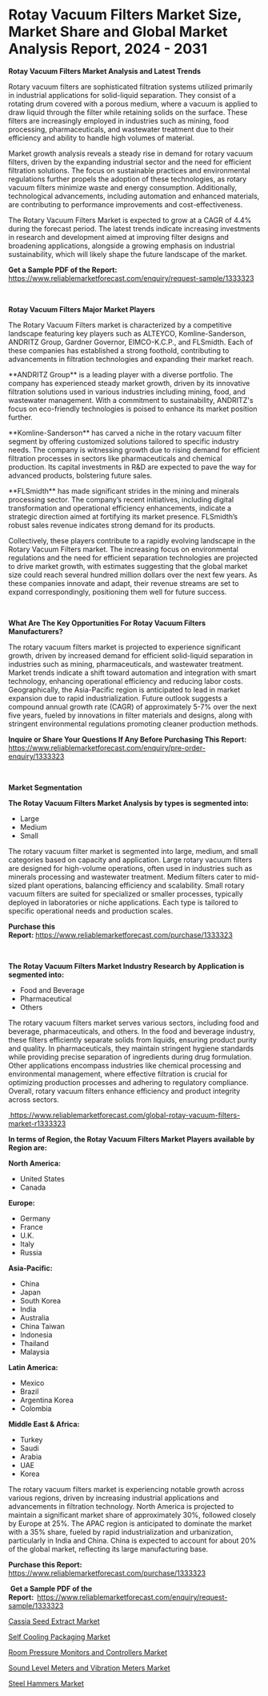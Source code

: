 <p><h1>Rotay Vacuum Filters Market Size, Market Share and Global Market Analysis Report, 2024 - 2031</h1></p><p><strong>Rotay Vacuum Filters Market Analysis and Latest Trends</strong></p>
<p><p>Rotary vacuum filters are sophisticated filtration systems utilized primarily in industrial applications for solid-liquid separation. They consist of a rotating drum covered with a porous medium, where a vacuum is applied to draw liquid through the filter while retaining solids on the surface. These filters are increasingly employed in industries such as mining, food processing, pharmaceuticals, and wastewater treatment due to their efficiency and ability to handle high volumes of material.</p><p>Market growth analysis reveals a steady rise in demand for rotary vacuum filters, driven by the expanding industrial sector and the need for efficient filtration solutions. The focus on sustainable practices and environmental regulations further propels the adoption of these technologies, as rotary vacuum filters minimize waste and energy consumption. Additionally, technological advancements, including automation and enhanced materials, are contributing to performance improvements and cost-effectiveness.</p><p>The Rotary Vacuum Filters Market is expected to grow at a CAGR of 4.4% during the forecast period. The latest trends indicate increasing investments in research and development aimed at improving filter designs and broadening applications, alongside a growing emphasis on industrial sustainability, which will likely shape the future landscape of the market. </p></p>
<p><strong>Get a Sample PDF of the Report:&nbsp;</strong> <a href="https://www.reliablemarketforecast.com/enquiry/request-sample/1333323?utm_campaign=1839&utm_medium=2&utm_source=Github&utm_content=ia&utm_term=11122024&utm_id=rotay-vacuum-filters">https://www.reliablemarketforecast.com/enquiry/request-sample/1333323</a></p>
<p>&nbsp;</p>
<p><strong>Rotay Vacuum Filters Major Market Players</strong></p>
<p><p>The Rotary Vacuum Filters market is characterized by a competitive landscape featuring key players such as ALTEYCO, Komline-Sanderson, ANDRITZ Group, Gardner Governor, EIMCO-K.C.P., and FLSmidth. Each of these companies has established a strong foothold, contributing to advancements in filtration technologies and expanding their market reach.</p><p>**ANDRITZ Group** is a leading player with a diverse portfolio. The company has experienced steady market growth, driven by its innovative filtration solutions used in various industries including mining, food, and wastewater management. With a commitment to sustainability, ANDRITZ's focus on eco-friendly technologies is poised to enhance its market position further.</p><p>**Komline-Sanderson** has carved a niche in the rotary vacuum filter segment by offering customized solutions tailored to specific industry needs. The company is witnessing growth due to rising demand for efficient filtration processes in sectors like pharmaceuticals and chemical production. Its capital investments in R&D are expected to pave the way for advanced products, bolstering future sales.</p><p>**FLSmidth** has made significant strides in the mining and minerals processing sector. The company’s recent initiatives, including digital transformation and operational efficiency enhancements, indicate a strategic direction aimed at fortifying its market presence. FLSmidth’s robust sales revenue indicates strong demand for its products.</p><p>Collectively, these players contribute to a rapidly evolving landscape in the Rotary Vacuum Filters market. The increasing focus on environmental regulations and the need for efficient separation technologies are projected to drive market growth, with estimates suggesting that the global market size could reach several hundred million dollars over the next few years. As these companies innovate and adapt, their revenue streams are set to expand correspondingly, positioning them well for future success.</p></p>
<p>&nbsp;</p>
<p><strong>What Are The Key Opportunities For Rotay Vacuum Filters Manufacturers?</strong></p>
<p><p>The rotary vacuum filters market is projected to experience significant growth, driven by increased demand for efficient solid-liquid separation in industries such as mining, pharmaceuticals, and wastewater treatment. Market trends indicate a shift toward automation and integration with smart technology, enhancing operational efficiency and reducing labor costs. Geographically, the Asia-Pacific region is anticipated to lead in market expansion due to rapid industrialization. Future outlook suggests a compound annual growth rate (CAGR) of approximately 5-7% over the next five years, fueled by innovations in filter materials and designs, along with stringent environmental regulations promoting cleaner production methods.</p></p>
<p><strong>Inquire or Share Your Questions If Any Before Purchasing This Report:</strong> <a href="https://www.reliablemarketforecast.com/enquiry/pre-order-enquiry/1333323?utm_campaign=1839&utm_medium=2&utm_source=Github&utm_content=ia&utm_term=11122024&utm_id=rotay-vacuum-filters">https://www.reliablemarketforecast.com/enquiry/pre-order-enquiry/1333323</a></p>
<p>&nbsp;</p>
<p><strong>Market Segmentation</strong></p>
<p><strong>The Rotay Vacuum Filters Market Analysis by types is segmented into:</strong></p>
<p><ul><li>Large</li><li>Medium</li><li>Small</li></ul></p>
<p><p>The rotary vacuum filter market is segmented into large, medium, and small categories based on capacity and application. Large rotary vacuum filters are designed for high-volume operations, often used in industries such as minerals processing and wastewater treatment. Medium filters cater to mid-sized plant operations, balancing efficiency and scalability. Small rotary vacuum filters are suited for specialized or smaller processes, typically deployed in laboratories or niche applications. Each type is tailored to specific operational needs and production scales.</p></p>
<p><strong>Purchase this Report:&nbsp;</strong><a href="https://www.reliablemarketforecast.com/purchase/1333323?utm_campaign=1839&utm_medium=2&utm_source=Github&utm_content=ia&utm_term=11122024&utm_id=rotay-vacuum-filters">https://www.reliablemarketforecast.com/purchase/1333323</a></p>
<p>&nbsp;</p>
<p><strong>The Rotay Vacuum Filters Market Industry Research by Application is segmented into:</strong></p>
<p><ul><li>Food and Beverage</li><li>Pharmaceutical</li><li>Others</li></ul></p>
<p><p>The rotary vacuum filters market serves various sectors, including food and beverage, pharmaceuticals, and others. In the food and beverage industry, these filters efficiently separate solids from liquids, ensuring product purity and quality. In pharmaceuticals, they maintain stringent hygiene standards while providing precise separation of ingredients during drug formulation. Other applications encompass industries like chemical processing and environmental management, where effective filtration is crucial for optimizing production processes and adhering to regulatory compliance. Overall, rotary vacuum filters enhance efficiency and product integrity across sectors.</p></p>
<p><a href="https://www.reliablemarketforecast.com/global-rotay-vacuum-filters-market-r1333323?utm_campaign=1839&utm_medium=2&utm_source=Github&utm_content=ia&utm_term=11122024&utm_id=rotay-vacuum-filters">&nbsp;https://www.reliablemarketforecast.com/global-rotay-vacuum-filters-market-r1333323</a></p>
<p><strong>In terms of Region, the Rotay Vacuum Filters Market Players available by Region are:</strong></p>
<p>
    <p> <strong> North America: </strong>
        <ul>
            <li>United States</li>
            <li>Canada</li>
        </ul>
        </p> 
    <p> <strong> Europe: </strong>
        <ul>
            <li>Germany</li>
            <li>France</li>
            <li>U.K.</li>
            <li>Italy</li>
            <li>Russia</li>
        </ul>
        </p> 
    <p> <strong> Asia-Pacific: </strong>
        <ul>
            <li>China</li>
            <li>Japan</li>
            <li>South Korea</li>
            <li>India</li>
            <li>Australia</li>
            <li>China Taiwan</li>
            <li>Indonesia</li>
            <li>Thailand</li>
            <li>Malaysia</li>
        </ul>
        </p> 
    <p> <strong> Latin America: </strong>
        <ul>
            <li>Mexico</li>
            <li>Brazil</li>
            <li>Argentina Korea</li>
            <li>Colombia</li>
        </ul>
        </p> 
    <p> <strong> Middle East & Africa: </strong>
        <ul>
            <li>Turkey</li>
            <li>Saudi</li>
            <li>Arabia</li>
            <li>UAE</li>
            <li>Korea</li>
        </ul>
    </p>
    </p>
<p><p>The rotary vacuum filters market is experiencing notable growth across various regions, driven by increasing industrial applications and advancements in filtration technology. North America is projected to maintain a significant market share of approximately 30%, followed closely by Europe at 25%. The APAC region is anticipated to dominate the market with a 35% share, fueled by rapid industrialization and urbanization, particularly in India and China. China is expected to account for about 20% of the global market, reflecting its large manufacturing base.</p></p>
<p><strong>Purchase this Report: </strong><a href="https://www.reliablemarketforecast.com/purchase/1333323?utm_campaign=1839&utm_medium=2&utm_source=Github&utm_content=ia&utm_term=11122024&utm_id=rotay-vacuum-filters">https://www.reliablemarketforecast.com/purchase/1333323</a></p>
<p>&nbsp;<strong>Get a Sample PDF of the Report:&nbsp;&nbsp;</strong><a href="https://www.reliablemarketforecast.com/enquiry/request-sample/1333323?utm_campaign=1839&utm_medium=2&utm_source=Github&utm_content=ia&utm_term=11122024&utm_id=rotay-vacuum-filters">https://www.reliablemarketforecast.com/enquiry/request-sample/1333323</a></p>
<p><strong></strong></p>
<p><p><a href="https://www.linkedin.com/pulse/c-hannibex-sqmmf?utm_campaign=1839&utm_medium=2&utm_source=Github&utm_content=ia&utm_term=11122024&utm_id=rotay-vacuum-filters">Cassia Seed Extract Market</a></p><p><a href="https://www.linkedin.com/pulse/late-mark-research-ceirf?utm_campaign=1839&utm_medium=2&utm_source=Github&utm_content=ia&utm_term=11122024&utm_id=rotay-vacuum-filters">Self Cooling Packaging Market</a></p><p><a href="https://github.com/sofayahoo2023/Market-Research-Report-List-6/blob/main/room-pressure-monitors-and-controllers-market.md?utm_campaign=1839&utm_medium=2&utm_source=Github&utm_content=ia&utm_term=11122024&utm_id=rotay-vacuum-filters">Room Pressure Monitors and Controllers Market</a></p><p><a href="https://github.com/wwwkeltoum/Market-Research-Report-List-5/blob/main/sound-level-meters-and-vibration-meters-market.md?utm_campaign=1839&utm_medium=2&utm_source=Github&utm_content=ia&utm_term=11122024&utm_id=rotay-vacuum-filters">Sound Level Meters and Vibration Meters Market</a></p><p><a href="https://www.linkedin.com/pulse/regional-development-deployment-production-cost-steel-hammers-a3tve?utm_campaign=1839&utm_medium=2&utm_source=Github&utm_content=ia&utm_term=11122024&utm_id=rotay-vacuum-filters">Steel Hammers Market</a></p></p>